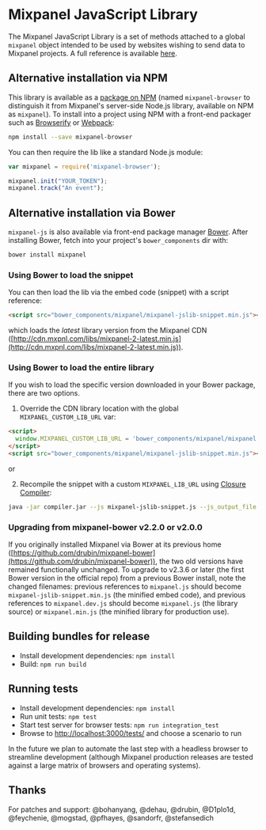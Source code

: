 # Mixpanel JavaScript Library
The Mixpanel JavaScript Library is a set of methods attached to a global `mixpanel` object
intended to be used by websites wishing to send data to Mixpanel projects. A full reference
is available [here](https://mixpanel.com/help/reference/javascript).

## Alternative installation via NPM
This library is available as a [package on NPM](https://www.npmjs.com/package/mixpanel-browser) (named `mixpanel-browser` to distinguish it from Mixpanel's server-side Node.js library, available on NPM as `mixpanel`). To install into a project using NPM with a front-end packager such as [Browserify](http://browserify.org/) or [Webpack](https://webpack.github.io/):

```sh
npm install --save mixpanel-browser
```

You can then require the lib like a standard Node.js module:

```javascript
var mixpanel = require('mixpanel-browser');

mixpanel.init("YOUR_TOKEN");
mixpanel.track("An event");
```

## Alternative installation via Bower
`mixpanel-js` is also available via front-end package manager [Bower](http://bower.io/). After installing Bower, fetch into your project's `bower_components` dir with:
```sh
bower install mixpanel
```

### Using Bower to load the snippet
You can then load the lib via the embed code (snippet) with a script reference:
```html
<script src="bower_components/mixpanel/mixpanel-jslib-snippet.min.js"></script>
```
which loads the _latest_ library version from the Mixpanel CDN ([http://cdn.mxpnl.com/libs/mixpanel-2-latest.min.js](http://cdn.mxpnl.com/libs/mixpanel-2-latest.min.js)).

### Using Bower to load the entire library
If you wish to load the specific version downloaded in your Bower package, there are two options.

1) Override the CDN library location with the global `MIXPANEL_CUSTOM_LIB_URL` var:
```html
<script>
  window.MIXPANEL_CUSTOM_LIB_URL = 'bower_components/mixpanel/mixpanel.js';
</script>
<script src="bower_components/mixpanel/mixpanel-jslib-snippet.min.js"></script>
```
or

2) Recompile the snippet with a custom `MIXPANEL_LIB_URL` using [Closure Compiler](https://developers.google.com/closure/compiler/):
```sh
java -jar compiler.jar --js mixpanel-jslib-snippet.js --js_output_file mixpanel-jslib-snippet.min.js --compilation_level ADVANCED_OPTIMIZATIONS --define='MIXPANEL_LIB_URL="bower_components/mixpanel/mixpanel.js"'
```

### Upgrading from mixpanel-bower v2.2.0 or v2.0.0
If you originally installed Mixpanel via Bower at its previous home ([https://github.com/drubin/mixpanel-bower](https://github.com/drubin/mixpanel-bower)), the two old versions have remained functionally unchanged. To upgrade to v2.3.6 or later (the first Bower version in the official repo) from a previous Bower install, note the changed filenames: previous references to `mixpanel.js` should become `mixpanel-jslib-snippet.min.js` (the minified embed code), and previous references to `mixpanel.dev.js` should become `mixpanel.js` (the library source) or `mixpanel.min.js` (the minified library for production use).

## Building bundles for release
- Install development dependencies: `npm install`
- Build: `npm run build`

## Running tests
- Install development dependencies: `npm install`
- Run unit tests: `npm test`
- Start test server for browser tests: `npm run integration_test`
- Browse to [http://localhost:3000/tests/](http://localhost:3000/tests/) and choose a scenario to run

In the future we plan to automate the last step with a headless browser to streamline development (although
Mixpanel production releases are tested against a large matrix of browsers and operating systems).

## Thanks
For patches and support: @bohanyang, @dehau, @drubin, @D1plo1d, @feychenie, @mogstad, @pfhayes, @sandorfr, @stefansedich
